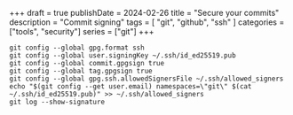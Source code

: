 +++ 
draft = true
publishDate = 2024-02-26
title = "Secure your commits"
description = "Commit signing"
tags = [
  "git", "github", "ssh"
]
categories = ["tools", "security"]
series = ["git"]
+++

```
git config --global gpg.format ssh
git config --global user.signingKey ~/.ssh/id_ed25519.pub
git config --global commit.gpgsign true
git config --global tag.gpgsign true
git config --global gpg.ssh.allowedSignersFile ~/.ssh/allowed_signers
echo "$(git config --get user.email) namespaces=\"git\" $(cat ~/.ssh/id_ed25519.pub)" >> ~/.ssh/allowed_signers
git log --show-signature
```
